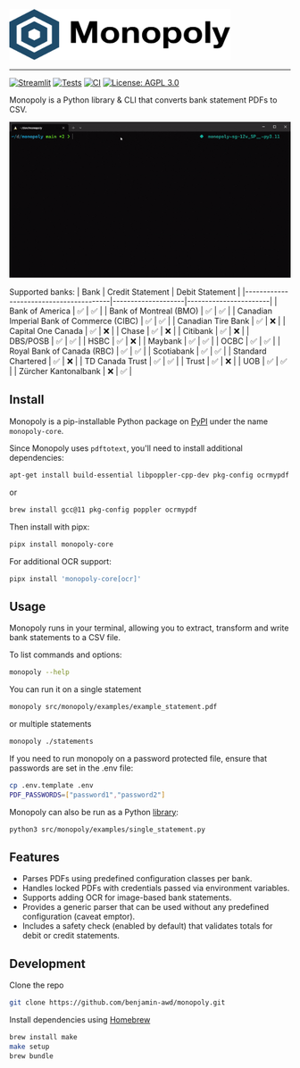 <img src="https://raw.githubusercontent.com/benjamin-awd/monopoly/main/docs/logo.svg" width="396" height="91">

-----------------
[![Streamlit](https://static.streamlit.io/badges/streamlit_badge_black_white.svg)](https://monopoly.streamlit.app)
[![Tests](https://github.com/benjamin-awd/monopoly/actions/workflows/tests.yaml/badge.svg?branch=main&event=push)](https://github.com/benjamin-awd/monopoly/actions/workflows/tests.yaml)
[![CI](https://github.com/benjamin-awd/monopoly/actions/workflows/ci.yaml/badge.svg?branch=main&event=push)](https://github.com/benjamin-awd/monopoly/actions/workflows/ci.yaml)
[![License: AGPL 3.0](https://img.shields.io/badge/License-AGPL%203.0-blue)](https://opensource.org/license/agpl-v3)

Monopoly is a Python library & CLI that converts bank statement PDFs to CSV.

![](https://raw.githubusercontent.com/benjamin-awd/monopoly/main/docs/monopoly.gif)

Supported banks:
| Bank                                   | Credit Statement   | Debit Statement       |
|----------------------------------------|--------------------|-----------------------|
| Bank of America                        | ✅                 | ✅                   |
| Bank of Montreal (BMO)                 | ✅                 | ✅                   |
| Canadian Imperial Bank of Commerce (CIBC) | ✅                 | ✅                   |
| Canadian Tire Bank                     | ✅                 | ❌                   |
| Capital One Canada                     | ✅                 | ❌                   |
| Chase                                  | ✅                 | ❌                   |
| Citibank                               | ✅                 | ❌                   |
| DBS/POSB                               | ✅                 | ✅                   |
| HSBC                                   | ✅                 | ❌                   |
| Maybank                                | ✅                 | ✅                   |
| OCBC                                   | ✅                 | ✅                   |
| Royal Bank of Canada (RBC)             | ✅                 | ✅                   |
| Scotiabank                             | ✅                 | ✅                   |
| Standard Chartered                     | ✅                 | ❌                   |
| TD Canada Trust                        | ✅                 | ✅                   |
| Trust                                  | ✅                 | ❌                   |
| UOB                                    | ✅                 | ✅                   |
| Zürcher Kantonalbank                   | ❌                 | ✅                   |

## Install
Monopoly is a pip-installable Python package on [PyPI](https://pypi.org/project/monopoly-core) under the name `monopoly-core`.

Since Monopoly uses `pdftotext`, you'll need to install additional dependencies:

```sh
apt-get install build-essential libpoppler-cpp-dev pkg-config ocrmypdf
```

or

```sh
brew install gcc@11 pkg-config poppler ocrmypdf
```

Then install with pipx:
```sh
pipx install monopoly-core
```

For additional OCR support:
```sh
pipx install 'monopoly-core[ocr]'
```

## Usage
Monopoly runs in your terminal, allowing you to extract, transform and write bank statements to a CSV file.

To list commands and options:
```sh
monopoly --help
```

You can run it on a single statement
```sh
monopoly src/monopoly/examples/example_statement.pdf
```

or multiple statements
```sh
monopoly ./statements
```

If you need to run monopoly on a password protected file, ensure that passwords are set in the .env file:
```sh
cp .env.template .env
PDF_PASSWORDS=["password1","password2"]
```

Monopoly can also be run as a Python [library](src/monopoly/examples/single_statement.py):
```bash
python3 src/monopoly/examples/single_statement.py
```

## Features
- Parses PDFs using predefined configuration classes per bank.
- Handles locked PDFs with credentials passed via environment variables.
- Supports adding OCR for image-based bank statements.
- Provides a generic parser that can be used without any predefined configuration (caveat emptor).
- Includes a safety check (enabled by default) that validates totals for debit or credit statements.

## Development

Clone the repo
```bash
git clone https://github.com/benjamin-awd/monopoly.git
```

Install dependencies using [Homebrew](https://brew.sh/)
```bash
brew install make
make setup
brew bundle
```
